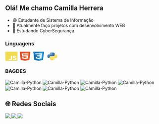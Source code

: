 ## Olá! Me chamo Camilla Herrera 

- 😄 Estudante de Sistema de Informação 
- 🔭 Atualmente faço projetos com desenvolvimento WEB
- 🌱 Estudando CyberSegurança

### Linguagens
<div style="display: inline_block">
  <img align="center" alt="Camilla-Js" height="30" width="40" src="https://raw.githubusercontent.com/devicons/devicon/master/icons/javascript/javascript-plain.svg">
  <img align="center" alt="Camilla-HTML" height="30" width="40" src="https://raw.githubusercontent.com/devicons/devicon/master/icons/html5/html5-original.svg">
  <img align="center" alt="Camilla-CSS" height="30" width="40" src="https://raw.githubusercontent.com/devicons/devicon/master/icons/css3/css3-original.svg">
  <img align="center" alt="Camilla-Python" height="30" width="40" src="https://raw.githubusercontent.com/devicons/devicon/master/icons/python/python-original.svg">
</div>

### BAGDES 
<div>
  <img align="center" alt="Camilla-Python" height="100" width="100" src="https://images.credly.com/images/af8c6b4e-fc31-47c4-8dcb-eb7a2065dc5b/I2CS__1_.png">
  <img align="center" alt="Camilla-Python" height="100" width="100" src="https://images.credly.com/images/5bdd6a39-3e03-4444-9510-ecff80c9ce79/image.png">
  <img align="center" alt="Camilla-Python" height="100" width="100" src="https://images.credly.com/size/340x340/images/77b1ea15-6287-4d97-8ecd-c5afa2d137ea/image.png">
  <img align="center" alt="Camilla-Python" height="100" width="100" src="https://images.credly.com/size/340x340/images/ca317486-3494-488b-b2a7-b49270d98f21/image.png">
  <img align="center" alt="Camilla-Python" height="100" width="100" src="https://images.credly.com/size/80x80/images/e9ed659b-60eb-4cb6-b17b-7d75ca137f45/blob">
  <img align="center" alt="Camilla-Python" height="100" width="100" src="https://images.credly.com/size/80x80/images/26c33174-9fee-4848-88c6-471807995417/blob">
  <img align="center" alt="Camilla-Python" height="100" width="100" src="https://images.credly.com/size/80x80/images/22a0ece5-ff05-4594-8320-25e55e9ae203/image.png">
</div>

## 🌐 Redes Sociais
<div> 
  <a href="https://www.instagram.com/camillaherrera_/" target="_blank">
    <img src="https://img.shields.io/badge/-Instagram-%23E4405F?style=for-the-badge&logo=instagram&logoColor=white">
  </a>

  <a href="mailto:camillahwanderley@gmail.com" target="_blank">
    <img src="https://img.shields.io/badge/-Gmail-%23333?style=for-the-badge&logo=gmail&logoColor=white">
  </a>

  <a href="https://www.linkedin.com/in/camila-herrera-750265266/" target="_blank">
    <img src="https://img.shields.io/badge/-LinkedIn-%230077B5?style=for-the-badge&logo=linkedin&logoColor=white">
  </a> 
</div>


